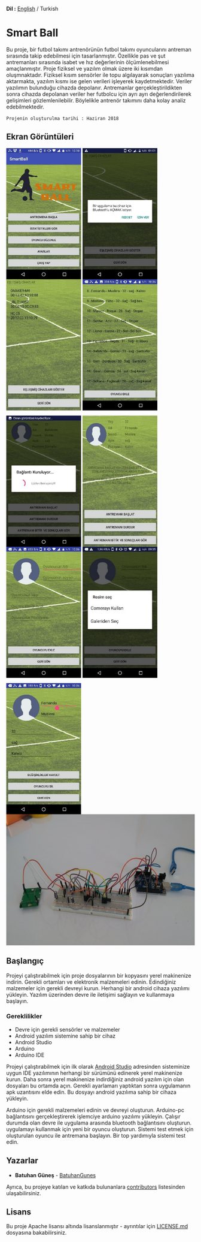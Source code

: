 **Dil :** [English](https://github.com/BatuhanGunes/SmartBall) / Turkish

# Smart Ball

Bu proje, bir futbol takımı antrenörünün futbol takımı oyuncularını antreman sırasında takip edebilmesi için tasarlanmıştır. Özellikle pas ve şut antremanları sırasında isabet ve hız değerlerinin ölçümlenebilmesi amaçlanmıştır. Proje fiziksel ve yazılım olmak üzere iki kısımdan oluşmnaktadır. Fiziksel kısım sensörler ile topu algılayarak sonuçları yazılıma aktarmakta, yazılım kısmı ise gelen verileri işleyerek kaydetmektedir. Veriler yazılımın bulunduğu cihazda depolanır. Antremanlar gerçekleştirildikten sonra cihazda depolanan veriler her futbolcu için ayrı ayrı değerlendirilerek gelişimleri gözlemlenilebilir. Böylelikle antrenör takımını daha kolay analiz edebilmektedir.

```
Projenin oluşturulma tarihi : Haziran 2018
```

## Ekran Görüntüleri

<img align="center" width="200" height="350" src="https://github.com/BatuhanGunes/SmartBall/blob/master/Screenshots/SmartBall_5.jpg"> <img align="center" width="200" height="350" src="https://github.com/BatuhanGunes/SmartBall/blob/master/Screenshots/SmartBall_1.jpg"> <img align="center" width="200" height="350" src="https://github.com/BatuhanGunes/SmartBall/blob/master/Screenshots/SmartBall_11.jpg"> <img align="center" width="200" height="350" src="https://github.com/BatuhanGunes/SmartBall/blob/master/Screenshots/SmartBall_7.jpg">

<img align="center" width="200" height="350" src="https://github.com/BatuhanGunes/SmartBall/blob/master/Screenshots/SmartBall_2.jpg"> <img align="center" width="200" height="350" src="https://github.com/BatuhanGunes/SmartBall/blob/master/Screenshots/SmartBall_10.jpg"> <img align="center" width="200" height="350" src="https://github.com/BatuhanGunes/SmartBall/blob/master/Screenshots/SmartBall_6.jpg"> <img align="center" width="200" height="350" src="https://github.com/BatuhanGunes/SmartBall/blob/master/Screenshots/SmartBall_3.jpg"> 

<img align="center" width="200" height="350" src="https://github.com/BatuhanGunes/SmartBall/blob/master/Screenshots/SmartBall_8.jpg"> <img align="center" width="610" height="350" src="https://github.com/BatuhanGunes/SmartBall/blob/master/Screenshots/SmartBall_9.jpg">

## Başlangıç

Projeyi çalıştırabilmek için proje dosyalarının bir kopyasını yerel makinenize indirin. Gerekli ortamları ve elektronik malzemeleri edinin. Edindiğiniz malzemeler için gerekli devreyi kurun. Herhangi bir android cihaza yazılımı yükleyin. Yazılım üzerinden devre ile iletişimi sağlayın ve kullanmaya başlayın.

### Gereklilikler

- Devre için gerekli sensörler ve malzemeler
- Android yazılım sistemine sahip bir cihaz
- Android Studio
- Arduino
- Arduino IDE

Projeyi çalıştırabilmek için ilk olarak [Android Studio](https://developer.android.com/studio) adresinden sisteminize uygun IDE yazılımının herhangi bir sürümünü edinerek yerel makinenize kurun. Daha sonra yerel makinenize indirdiğiniz android yazılım için olan dosyaları bu ortamda açın. Gerekli ayarlamarı yaptıktan sonra uygulamanın apk uzantısını elde edin. Bu dosyayı android yazılıma sahip bir cihaza yükleyin.

Arduino için gerekli malzemeleri edinin ve devreyi oluşturun. Arduino-pc bağlantısını gerçekleştirerek işlemciye arduino yazılımı yükleyin. Çalışır durumda olan devre ile uygulama arasında bluetooth bağlantısını oluşturun. uygulamayı kullanmak için yeni bir oyuncu oluşturun. Sistemi test etmek için oluşturulan oyuncu ile antremana başlayın. Bir top yardımıyla sistemi test edin.

## Yazarlar

* **Batuhan Güneş**  - [BatuhanGunes](https://github.com/BatuhanGunes)

Ayrıca, bu projeye katılan ve katkıda bulunanlara [contributors](https://github.com/BatuhanGunes/SmartBall/graphs/contributors) listesinden ulaşabilirsiniz.

## Lisans

Bu proje Apache lisansı altında lisanslanmıştır - ayrıntılar için [LICENSE.md](https://github.com/BatuhanGunes/SmartBall/blob/master/LICENSE) dosyasına bakabilirsiniz.

